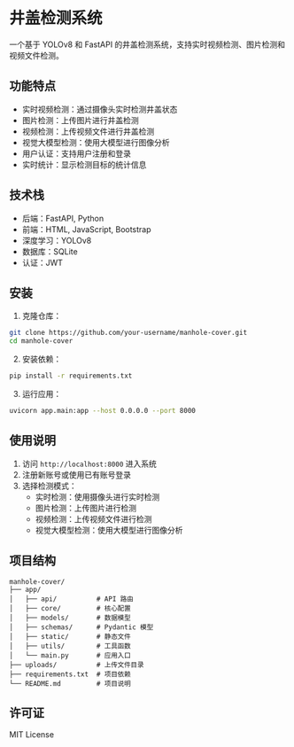 # 井盖检测系统

一个基于 YOLOv8 和 FastAPI 的井盖检测系统，支持实时视频检测、图片检测和视频文件检测。

## 功能特点

- 实时视频检测：通过摄像头实时检测井盖状态
- 图片检测：上传图片进行井盖检测
- 视频检测：上传视频文件进行井盖检测
- 视觉大模型检测：使用大模型进行图像分析
- 用户认证：支持用户注册和登录
- 实时统计：显示检测目标的统计信息

## 技术栈

- 后端：FastAPI, Python
- 前端：HTML, JavaScript, Bootstrap
- 深度学习：YOLOv8
- 数据库：SQLite
- 认证：JWT

## 安装

1. 克隆仓库：
```bash
git clone https://github.com/your-username/manhole-cover.git
cd manhole-cover
```

2. 安装依赖：
```bash
pip install -r requirements.txt
```

3. 运行应用：
```bash
uvicorn app.main:app --host 0.0.0.0 --port 8000
```

## 使用说明

1. 访问 `http://localhost:8000` 进入系统
2. 注册新账号或使用已有账号登录
3. 选择检测模式：
   - 实时检测：使用摄像头进行实时检测
   - 图片检测：上传图片进行检测
   - 视频检测：上传视频文件进行检测
   - 视觉大模型检测：使用大模型进行图像分析

## 项目结构

```
manhole-cover/
├── app/
│   ├── api/          # API 路由
│   ├── core/         # 核心配置
│   ├── models/       # 数据模型
│   ├── schemas/      # Pydantic 模型
│   ├── static/       # 静态文件
│   ├── utils/        # 工具函数
│   └── main.py       # 应用入口
├── uploads/          # 上传文件目录
├── requirements.txt  # 项目依赖
└── README.md         # 项目说明
```

## 许可证

MIT License 